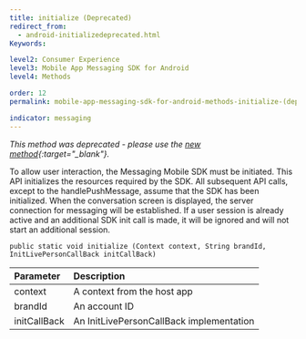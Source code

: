 ```yaml
---
title: initialize (Deprecated)
redirect_from:
  - android-initializedeprecated.html
Keywords:

level2: Consumer Experience
level3: Mobile App Messaging SDK for Android
level4: Methods

order: 12
permalink: mobile-app-messaging-sdk-for-android-methods-initialize-(deprecated).html

indicator: messaging
---
```


*This method was deprecated - please use the [new method](android-initializeproperties.html){:target="_blank"}.*

To allow user interaction, the Messaging Mobile SDK must be initiated. This API initializes the resources required by the SDK. All subsequent API calls, except to the handlePushMessage, assume that the SDK has been initialized.
When the conversation screen is displayed, the server connection for messaging will be established. If a user session is already active and an additional SDK init call is made, it will be ignored and will not start an additional session.

`public static void initialize (Context context, String brandId, InitLivePersonCallBack initCallBack)`

| Parameter | Description |
| :--- | :--- |
| context | A context from the host app |
| brandId | An account ID |
| initCallBack | An InitLivePersonCallBack implementation |



